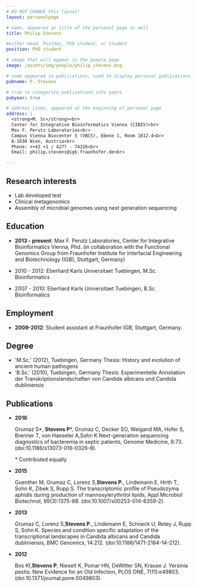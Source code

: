 ```yaml
---
# DO NOT CHANGE this layout!
layout: personalpage

# name, appeared as title of the personal page as well
title: Philip Stevens

#either Head, Postdoc, PhD student, or Student
position: PhD student

# image that will appear in the people page
image: /assets/img/people/philip_stevens.png

# name appeared in publications, used to display personal publications
pubname: P. Stevens

# true to categorize publications into years
pubyear: true

# address lines, appeared at the beginning of personal page
address: |
  <strong>M. Sc</strong><br>
  Center for Integrative Bioinformatics Vienna (CIBIV)<br>
  Max F. Perutz Laboratories<br>
  Campus Vienna Biocenter 5 (VBC5), Ebene 1, Room 1812.4<br>
  A-1030 Wien, Austria<br>
  Phone: ++43 +1 / 4277 - 74326<br>
  Email: philip.stevens@igb.fraunhofer.de<br>

---
```


Research interests
------------------

* Lab developed test
* Clinical metagenomics
* Assembly of microbial genomes using next generation sequencing

Education
---------

* __2013 - present__: Max F. Perutz Laboratories, Center for Integrative Bioinformatics Vienna, Phd. (in collaboration with the Functional Genomics Group from Fraunhofer Institute for Interfacial Engineering and Biotechnology (IGB), Stuttgart, Germany) 

* 2010 - 2012: Eberhard Karls Universitaet Tuebingen, M.Sc. Bioinformatics
* 2007 - 2010: Eberhard Karls Universitaet Tuebingen, B.Sc. Bioinformatics 


Employment
----------

* __2009-2012__: Student assistant at Fraunhofer IGB, Stuttgart, Germany.


Degree
-------

* 'M.Sc.' (2012), Tuebingen, Germany
  Thesis: History and evolution of ancient human pathogens
* 'B.Sc.' (2010), Tuebingen, Germany
    Thesis: Experimentelle Annotation der Transkriptionslandschaften von Candida albicans und Candida dubliniensis 

Publications
------
* __2016__

    Grumaz S\*, __Stevens P__\*, Grumaz C, Decker SO, Weigand MA, Hofer S, Brenner T, von Haeseler A,Sohn K
    Next-generation sequencing diagnostics of bacteremia in septic patients, Genome Medicine, 8:73. (doi:10.1186/s13073-016-0326-8).

    \* Contributed equally 

* __2015__

    Guenther M, Grumaz C, Lorenz S,__Stevens P.__, Lindemann E, Hirth T, Sohn K, Zibek S, Rupp S.
    The transcriptomic profile of Pseudozyma aphidis during production of mannosylerythritol lipids, Appl Microbiol Biotechnol, 99(3):1375-88. (doi:10.1007/s00253-014-6359-2). 

* __2013__

    Grumaz C, Lorenz S,__Stevens P.__, Lindemann E, Schoeck U, Retey J, Rupp S, Sohn K.
    Species and condition specific adaptation of the transcriptional landscapes in Candida albicans and Candida dubliniensis, BMC Genomics, 14:212. (doi:10.1186/1471-2164-14-212). 

* __2012__

    Bos KI,__Stevens P__, Nieselt K, Poinar HN, DeWitter SN, Krause J.
    Yersinia pestis: New Evidence for an Old Infection, PLOS ONE, 7(11):e49803. (doi:10.1371/journal.pone.0049803). 

